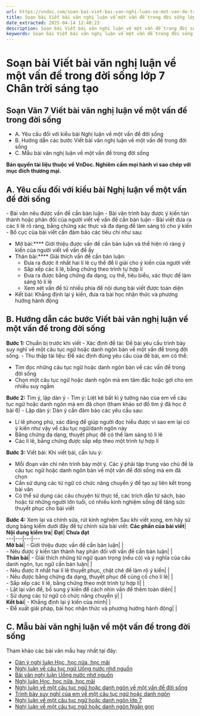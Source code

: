 ```yaml
---
url: https://vndoc.com/soan-bai-viet-bai-van-nghi-luan-ve-mot-van-de-trong-doi-song-lop-7-287094
title: Soạn bài Viết bài văn nghị luận về một vấn đề trong đời sống lớp 7 Chân trời sáng tạo - VnDoc.com
date_extracted: 2025-04-14 12:40:23
description: Soạn bài Viết bài văn nghị luận về một vấn đề trong đời sống lớp 7 nhằm giúp các em HS đạt kết quả tốt trong quá trình làm bài tập và học tập môn Ngữ văn lớp 7 sách Chân trời sáng tạo.
keywords: Soạn bài Viết bài văn nghị luận về một vấn đề trong đời sống lớp 7,Viết bài văn nghị luận về một vấn đề trong đời sống,Soạn Viết bài văn nghị luận về một vấn đề trong đời sống,soạn bài Viết bài văn nghị luận về một vấn đề trong đời sống trang 37,Viết bài văn nghị luận về một vấn đề trong đời sống trang 37,Viết bài văn nghị luận về một vấn đề trong đời sống lớp 7,Viết bài văn nghị luận về một vấn đề trong đời sống trang 37 chân trời sáng tạo
---
```


# Soạn bài Viết bài văn nghị luận về một vấn đề trong đời sống lớp 7 Chân trời sáng tạo
## **Soạn Văn 7 Viết bài văn nghị luận về một vấn đề trong đời sống**
  * A. Yêu cầu đối với kiểu bài Nghị luận về một vấn đề đời sống
  * B. Hướng dẫn các bước Viết bài văn nghị luận về một vấn đề trong đời sống
  * C. Mẫu bài văn nghị luận về một vấn đề trong đời sống

**Bản quyền tài liệu thuộc về VnDoc. Nghiêm cấm mọi hành vi sao chép với mục đích thương mại.**
## **A. Yêu cầu đối với kiểu bài Nghị luận về một vấn đề đời sống**
\- Bài văn nêu được vấn đề cần bàn luận
\- Bài văn trình bày được ý kiến tán thành hoặc phản đối của người viết về vấn đề cần bàn luận
\- Bài viết đưa ra các lí lẽ rõ ràng, bằng chứng xác thực và đa dạng để làm sáng tỏ cho ý kiến
\- Bố cục của bài viết cần đảm bảo các tiêu chí như sau:
  * Mở bài:**** Giới thiệu được vấn đề cần bàn luận và thể hiện rõ ràng ý kiến của người viết về vấn đề ấy
  * Thân bài:**** Giải thích vấn đề cần bàn luận:
    * Đưa ra được ít nhất hai lí lẽ cụ thể để lí giải cho ý kiến của người viết
    * Sắp xếp các lí lẽ, bằng chứng theo trình tự hợp lí
    * Đưa ra được bằng chứng đa dạng, cụ thể, tiêu biểu, xác thực để làm sáng tỏ lí lẽ
    * Xem xét vấn đề từ nhiều phía để nội dung bài viết được toàn diện
  * Kết bài: Khẳng định lại ý kiến, đưa ra bài học nhận thức và phương hướng hành động

## **B. Hướng dẫn các bước Viết bài văn nghị luận về một vấn đề trong đời sống**
**Bước 1:** Chuẩn bị trước khi viết
\- Xác định đề tài: Đề bài yêu cầu trình bày suy nghĩ về một câu tục ngữ hoặc danh ngôn bàn về một vấn đề trong đời sống.
\- Thu thập tài liệu: Để xác định đúng yêu cầu của đề bài, em có thể:
  * Tìm đọc những câu tục ngữ hoặc danh ngôn bàn về các vấn đề trong đời sống
  * Chọn một câu tục ngữ hoặc danh ngôn mà em tâm đắc hoặc gợi cho em nhiều suy ngẫm

**Bước 2:** Tìm ý, lập dàn ý
\- Tìm ý: Liệt kê bất kì ý tưởng nào của em về câu tục ngữ hoặc danh ngôn mà em đã chọn \(tham khảo sơ đồ tìm ý đã học ở bài 6\)
\- Lập dàn ý: Dàn ý cần đảm bảo các yêu cầu sau:
  * Lí lẽ phong phú, xác đáng để giúp người đọc hiểu được vì sao em lại có ý kiến như vậy về câu tục ngữ/danh ngôn này
  * Bằng chứng đa dạng, thuyết phục để có thể làm sáng tỏ lí lẽ
  * Các lí lẽ, bằng chứng được sắp xếp theo một trình tự hợp lí

**Bước 3:** Viết bài:
Khi viết bài, cần lưu ý:
  * Mỗi đoạn văn chỉ nên trình bày một ý. Các ý phải tập trung vào chủ đề là câu tục ngữ hoặc danh ngôn bàn về một vấn đề đời sống mà em đã chọn
  * Cần sử dụng các từ ngữ có chức năng chuyển ý để tạo sự liên kết trong bài văn
  * Có thể sử dụng các câu chuyện từ thực tế, các trích dẫn từ sách, báo hoặc từ những người lớn tuổi, có nhiều kinh nghiệm sống để tăng sức thuyết phục cho bài viết

**Bước 4:** Xem lại và chỉnh sửa, rút kinh nghiệm
Sau khi viết xong, em hãy sử dụng bảng kiểm dưới đây để tự chỉnh sửa bài viết:
**Các phần của bài viết**| **Nội dung kiểm tra**| **Đạt**| **Chưa đạt**  
---|---|---|---  
**Mở bài**|  \- Giới thiệu được vấn đề cần bàn luận| |   
\- Nêu được ý kiến tán thành hay phản đối với vấn đề cần bàn luận| |   
**Thân bài**|  \- Giải thích những từ ngữ quan trọng \(nếu có\) và ý nghĩa của câu danh ngôn, tục ngữ cần bàn luận| |   
\- Nêu được ít nhất hai lí lẽ thuyết phục, chặt chẽ để làm rõ ý kiến| |   
\- Nêu được bằng chứng đa dạng, thuyết phục để củng cố cho lí lẽ| |   
\- Sắp xếp các lí lẽ, bằng chứng theo một trình tự hợp lí| |   
\- Lật lại vấn đề, bổ sung ý kiến để cách nhìn vấn đề thêm toàn diện| |   
\- Sử dụng các từ ngữ có chức năng chuyển ý| |   
**Kết bài**|  \- Khẳng định lại ý kiến của mình| |   
\- Đề xuất giải pháp, bài học nhận thức và phương hướng hành động| |   
## **C. Mẫu bài văn nghị luận về một vấn đề trong đời sống**
Tham khảo các bài văn mẫu hay nhất tại đây:
  * [Dàn ý nghị luận Học, học nữa, học mãi](<https://vndoc.com/lap-dan-y-em-hay-giai-thich-noi-dung-loi-khuyen-cua-le-nin-hoc-hoc-nua-hoc-mai-5480>)
  * [Nghị luận về câu tục ngữ Uống nước nhớ nguồn](<https://vndoc.com/van-mau-lop-7-chung-minh-cau-tuc-ngu-uong-nuoc-nho-nguon-120866>)
  * [Bài văn nghị luận Uống nước nhớ nguồn](<https://vndoc.com/giai-thich-cau-tuc-ngu-uong-nuoc-nho-nguon-134865>)
  * [Nghị luận Học, học nữa, học mãi](<https://vndoc.com/giai-thich-cau-noi-hoc-hoc-nua-hoc-mai-cua-le-nin-134908>)
  * [Nghị luận về một câu tục ngữ hoặc danh ngôn về một vấn đề đời sống](<https://vndoc.com/trinh-bay-suy-nghi-cua-em-ve-mot-cau-tuc-ngu-hoac-danh-ngon-ve-mot-van-de-doi-song-289059>)
  * [Trình bày suy nghĩ của em về một câu tục ngữ hoặc danh ngôn](<https://vndoc.com/viet-bai-van-nghi-luan-khoang-400-chu-trinh-bay-suy-nghi-cua-em-ve-mot-cau-tuc-ngu-hoac-danh-ngon-ve-mot-van-de-doi-song-289057>)
  * [Nghị luận về một câu tục ngữ hoặc danh ngôn lớp 7](<https://vndoc.com/nghi-luan-ve-mot-cau-tuc-ngu-hoac-danh-ngon-ve-mot-van-de-doi-song-289060>)
  * [Nghị luận về một câu tục ngữ hoặc danh ngôn Ngắn gọn](<https://vndoc.com/trinh-bay-suy-nghi-cua-em-ve-mot-cau-tuc-ngu-hoac-danh-ngon-ngan-gon-289058>)

